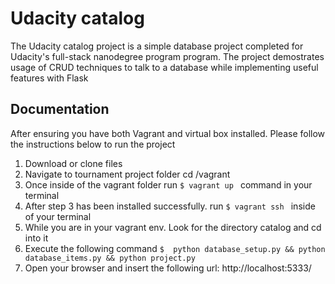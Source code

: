 # Udacity catalog

The Udacity catalog project is a simple database project completed for Udacity's full-stack nanodegree program program. The project demostrates usage of CRUD techniques to talk to a database while implementing useful features with Flask

## Documentation



After ensuring you have both Vagrant and virtual box installed. Please follow the instructions below to run the project

1. Download or clone files
1. Navigate to tournament project folder cd /vagrant
1. Once inside of the vagrant folder run ```$ vagrant up ``` command in your terminal
1. After step 3 has been installed successfully. run ```$ vagrant ssh ``` inside of your terminal 
1. While you are in your vagrant env. Look for the directory catalog and cd into it
1. Execute the following command ```$  python database_setup.py && python database_items.py && python project.py ```
1. Open your browser and insert the following url: http://localhost:5333/